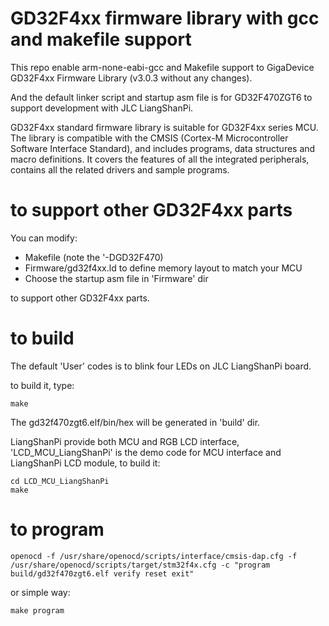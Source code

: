 # GD32F4xx firmware library with gcc and makefile support
This repo enable arm-none-eabi-gcc and Makefile support to GigaDevice GD32F4xx Firmware Library (v3.0.3 without any changes). 

And the default linker script and startup asm file is for GD32F470ZGT6 to support development with JLC LiangShanPi.

GD32F4xx standard firmware library is suitable for GD32F4xx series MCU. The library is compatible with the CMSIS (Cortex-M Microcontroller Software Interface Standard), and includes programs, data structures and macro definitions. It covers the features of all the integrated peripherals, contains all the related drivers and sample programs.

# to support other GD32F4xx parts

You can modify:

- Makefile (note the '-DGD32F470)
- Firmware/gd32f4xx.ld to define memory layout to match your MCU
- Choose the startup asm file in 'Firmware' dir

to support other GD32F4xx parts.

# to build

The default 'User' codes is to blink four LEDs on JLC LiangShanPi board.

to build it, type:
```
make
```

The gd32f470zgt6.elf/bin/hex will be generated in 'build' dir.


LiangShanPi provide both MCU and RGB LCD interface, 'LCD_MCU_LiangShanPi' is the 
demo code for MCU interface and LiangShanPi LCD module, to build it:

```
cd LCD_MCU_LiangShanPi
make
```

# to program

```
openocd -f /usr/share/openocd/scripts/interface/cmsis-dap.cfg -f /usr/share/openocd/scripts/target/stm32f4x.cfg -c "program build/gd32f470zgt6.elf verify reset exit"
```

or simple way:
```
make program
```

